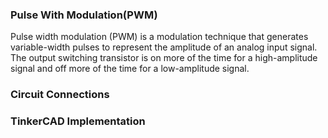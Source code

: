 ### Pulse With Modulation(PWM)
Pulse width modulation (PWM) is a modulation technique that generates variable-width pulses to represent the amplitude of an analog input signal. The output switching transistor is on more of the time for a high-amplitude signal and off more of the time for a low-amplitude signal.
### Circuit Connections
### TinkerCAD Implementation
